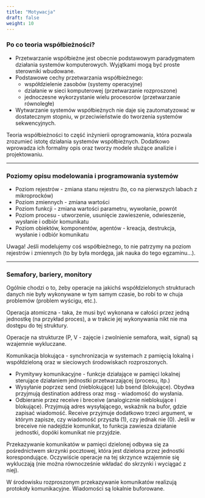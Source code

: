 ```yaml
---
title: "Motywacja"
draft: false
weight: 10
---
```


### Po co teoria współbieżności?

* Przetwarzanie współbieżne jest obecnie podstawowym paradygmatem działania systemów komputerowych. Wyjątkami mogą być proste sterowniki wbudowane.
* Podstawowe cechy przetwarzania współbieżnego:
  * współdzielenie zasobów (systemy operacyjne)
  * działanie w sieci komputerowej (przetwarzanie rozproszone)
  * jednoczesne wykorzystanie wielu procesorów (przetwarzanie równoległe)
* Wytwarzanie systemów współbieżnych nie daje się zautomatyzować w dostatecznym stopniu, w przeciwieństwie do tworzenia systemów sekwencyjnych.

Teoria współbieżności to część inżynierii oprogramowania, która pozwala zrozumieć istotę działania systemów współbieżnych. Dodatkowo wprowadza ich formalny opis oraz tworzy modele służące analizie i projektowaniu.

---

### Poziomy opisu modelowania i programowania systemów

* Poziom rejestrów - zmiana stanu rejestru (to, co na pierwszych labach z mikroprocków)
* Poziom zmiennych - zmiana wartości
* Poziom funkcji - zmiana wartości parametru, wywołanie, powrót
* Poziom procesu - utworzenie, usunięcie zawieszenie, odwieszenie, wysłanie i odbiór komunikatu
* Poziom obiektów, komponentów, agentów - kreacja, destrukcja, wysłanie i odbiór komunikatu

Uwaga! Jeśli modelujemy coś współbieżnego, to nie patrzymy na poziom rejestrów i zmiennych (to by była mordęga, jak nauka do tego egzaminu...).

---

### Semafory, bariery, monitory

Ogólnie chodzi o to, żeby operacje na jakichś współdzielonych strukturach danych nie były wykonywane w tym samym czasie, bo robi to w chuja problemów (problem wyścigu, etc.).

Operacja atomiczna - taka, że musi być wykonana w całości przez jedną jednostkę (na przykład proces), a w trakcie jej wykonywania nikt nie ma dostępu do tej struktury.

Operacje na strukturze (P, V - zajęcie i zwolnienie semafora, wait, signal) są wzajemnie wykluczane.

Komunikacja blokująca - synchronizacja w systemach z pamięcią lokalną i współdzieloną oraz w sieciowych środowiskach rozproszonych.


* Prymitywy komunikacyjne - funkcje działające w pamięci lokalnej sterujące działaniem jednostki przetwarzającej (procesu, itp.)
* Wysyłanie poprzez send (nieblokujące) lub bsend (blokujące). Obydwa przyjmują destination address oraz msg - wiadomość do wysłania.
* Odbieranie przez receive i breceive (analogicznie nieblokujące i blokujące). Przyjmują adres wysyłającego, wskaźnik na bufor, gdzie zapisać wiadomość. Receive przyjmuje dodatkowo trzeci argument, w którym zapisze, czy wiadomość przyszła (1), czy jednak nie (0). Jeśli w breceive nie nadejdzie komunikat, to funkcja zawiesza działanie jednostki, dopóki komunikat nie przyjdzie.

Przekazywanie komunikatów w pamięci dzielonej odbywa się za pośrednictwem skrzynki pocztowej, która jest dzielona przez jednostki korespondujące. Oczywiście operacje na tej skrzynce wzajemnie się wykluczają (nie można równocześnie wkładać do skrzynki i wyciągać z niej).

W środowisku rozproszonym przekazywanie komunikatów realizują protokoły komunikacyjne. Wiadomości są lokalnie buforowane.

